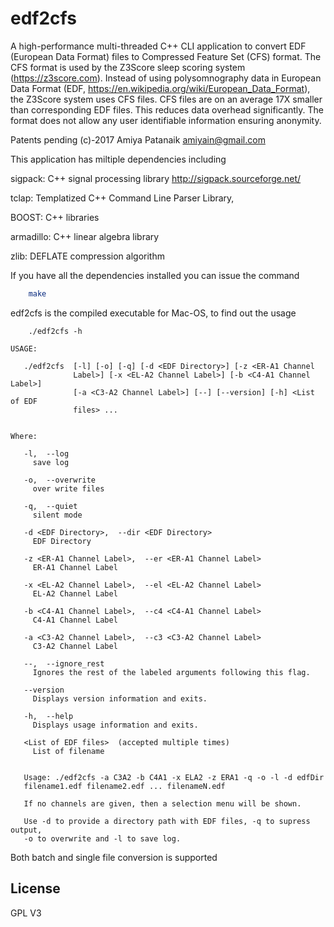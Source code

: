 # edf2cfs
A high-performance multi-threaded C++ CLI application to convert EDF (European Data Format) files to Compressed Feature Set (CFS) format. The CFS format is used by the Z3Score sleep scoring system (https://z3score.com). Instead of using polysomnography data in European Data Format (EDF, https://en.wikipedia.org/wiki/European_Data_Format), the Z3Score system uses CFS files. CFS files are on an average 17X smaller than corresponding EDF files. This reduces data overhead significantly. The format does not allow any user identifiable information ensuring anonymity.

Patents pending (c)-2017 Amiya Patanaik amiyain@gmail.com

This application has miltiple dependencies including 

sigpack: C++ signal processing library http://sigpack.sourceforge.net/ 

tclap: Templatized C++ Command Line Parser Library, 

BOOST: C++ libraries 

armadillo: C++ linear algebra library

zlib:  DEFLATE compression algorithm

If you have all the dependencies installed you can issue the command

```sh
	make
```

edf2cfs is the compiled executable for Mac-OS, to find out the usage

```
	./edf2cfs -h
```

```
USAGE: 

   ./edf2cfs  [-l] [-o] [-q] [-d <EDF Directory>] [-z <ER-A1 Channel
              Label>] [-x <EL-A2 Channel Label>] [-b <C4-A1 Channel Label>]
              [-a <C3-A2 Channel Label>] [--] [--version] [-h] <List of EDF
              files> ...


Where: 

   -l,  --log
     save log

   -o,  --overwrite
     over write files

   -q,  --quiet
     silent mode

   -d <EDF Directory>,  --dir <EDF Directory>
     EDF Directory

   -z <ER-A1 Channel Label>,  --er <ER-A1 Channel Label>
     ER-A1 Channel Label

   -x <EL-A2 Channel Label>,  --el <EL-A2 Channel Label>
     EL-A2 Channel Label

   -b <C4-A1 Channel Label>,  --c4 <C4-A1 Channel Label>
     C4-A1 Channel Label

   -a <C3-A2 Channel Label>,  --c3 <C3-A2 Channel Label>
     C3-A2 Channel Label

   --,  --ignore_rest
     Ignores the rest of the labeled arguments following this flag.

   --version
     Displays version information and exits.

   -h,  --help
     Displays usage information and exits.

   <List of EDF files>  (accepted multiple times)
     List of filename


   Usage: ./edf2cfs -a C3A2 -b C4A1 -x ELA2 -z ERA1 -q -o -l -d edfDir
   filename1.edf filename2.edf ... filenameN.edf

   If no channels are given, then a selection menu will be shown.

   Use -d to provide a directory path with EDF files, -q to supress output,
   -o to overwrite and -l to save log.

```

Both batch and single file conversion is supported

License
----

GPL V3
